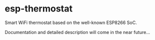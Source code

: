 # esp-thermostat
Smart WiFi thermostat based on the well-known ESP8266 SoC.

Documentation and detailed description will come in the near future...
